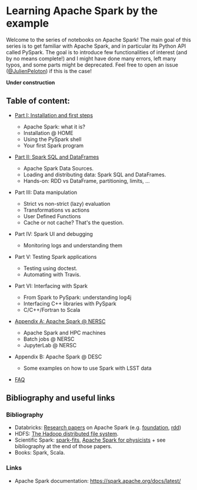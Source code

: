 # Learning Apache Spark by the example

Welcome to the series of notebooks on Apache Spark! The main goal of this series is to get familiar with Apache Spark, and in particular its Python API called PySpark. The goal is to introduce few functionalities of interest (and by no means complete!) and I might have done many errors, left many typos, and some parts might be deprecated. Feel free to open an issue ([@JulienPeloton](https://github.com/astrolabsoftware/spark-tutorials/issues/new?body=@JulienPeloton)) if this is the case!

**Under construction**

## Table of content:

- [Part I: Installation and first steps](https://github.com/astrolabsoftware/spark-tutorials/blob/master/spark_tutorial_part1_basics.ipynb)
    - Apache Spark: what it is?
    - Installation @ HOME
    - Using the PySpark shell
    - Your first Spark program
- [Part II: Spark SQL and DataFrames](https://github.com/astrolabsoftware/spark-tutorials/blob/master/spark_tutorial_part2_io.ipynb)
    - Apache Spark Data Sources.
    - Loading and distributing data: Spark SQL and DataFrames.
    - Hands-on: RDD vs DataFrame, partitioning, limits, ...
- Part III: Data manipulation
    - Strict vs non-strict (lazy) evaluation
    - Transformations vs actions
    - User Defined Functions
    - Cache or not cache? That's the question.
- Part IV: Spark UI and debugging
    - Monitoring logs and understanding them
- Part V: Testing Spark applications
    - Testing using doctest.
    - Automating with Travis.
- Part VI: Interfacing with Spark
    - From Spark to PySpark: understanding log4j
    - Interfacing C++ libraries with PySpark
    - C/C++/Fortran to Scala

- [Appendix A: Apache Spark @ NERSC](https://github.com/astrolabsoftware/spark-tutorials/blob/master/spark_tutorial_appA_at_nersc.ipynb)
    - Apache Spark and HPC machines
    - Batch jobs @ NERSC
    - JupyterLab @ NERSC

- Appendix B: Apache Spark @ DESC
    - Some examples on how to use Spark with LSST data

- [FAQ](https://github.com/astrolabsoftware/spark-tutorials/blob/master/spark_tutorial_FAQ.ipynb)

## Bibliography and useful links

### Bibliography

- Databricks: [Research papers](https://databricks.com/resources/type/research-papers/page/2) on Apache Spark (e.g. [foundation](https://pages.databricks.com/rs/094-YMS-629/images/hotcloud_spark.pdf), [rdd](https://pages.databricks.com/rs/094-YMS-629/images/nsdi_spark.pdf))
- HDFS: [The Hadoop distributed file system](http://storageconference.us/2010/Papers/MSST/Shvachko.pdf).
- Scientific Spark: [spark-fits](https://arxiv.org/abs/1804.07501), [Apache Spark for physicists](https://arxiv.org/abs/1807.03078) + see bibliography at the end of those papers.
- Books: Spark, Scala.

### Links

- Apache Spark documentation: https://spark.apache.org/docs/latest/
